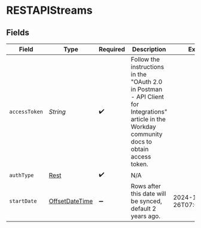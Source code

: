 # RESTAPIStreams


## Fields

| Field                                                                                                                                             | Type                                                                                                                                              | Required                                                                                                                                          | Description                                                                                                                                       | Example                                                                                                                                           |
| ------------------------------------------------------------------------------------------------------------------------------------------------- | ------------------------------------------------------------------------------------------------------------------------------------------------- | ------------------------------------------------------------------------------------------------------------------------------------------------- | ------------------------------------------------------------------------------------------------------------------------------------------------- | ------------------------------------------------------------------------------------------------------------------------------------------------- |
| `accessToken`                                                                                                                                     | *String*                                                                                                                                          | :heavy_check_mark:                                                                                                                                | Follow the instructions in the "OAuth 2.0 in Postman - API Client for Integrations" article in the Workday community docs to obtain access token. |                                                                                                                                                   |
| `authType`                                                                                                                                        | [Rest](../../models/shared/Rest.md)                                                                                                               | :heavy_check_mark:                                                                                                                                | N/A                                                                                                                                               |                                                                                                                                                   |
| `startDate`                                                                                                                                       | [OffsetDateTime](https://docs.oracle.com/javase/8/docs/api/java/time/OffsetDateTime.html)                                                         | :heavy_minus_sign:                                                                                                                                | Rows after this date will be synced, default 2 years ago.                                                                                         | 2024-10-26T07:00:00.000Z                                                                                                                          |